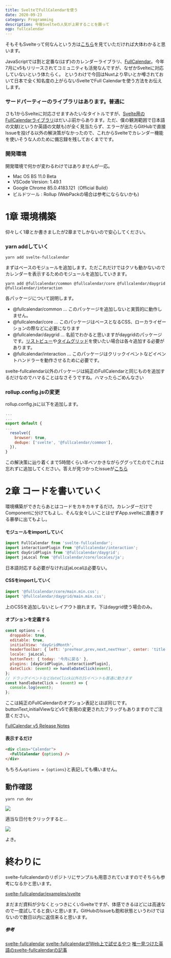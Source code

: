 ```yaml
---
title: SvelteでFullCalendarを使う
date: 2020-09-23
category: Programming
description: 今後Svelteの人気が上昇することを願って
ogp: fullcalendar
---
```


そもそもSvelteって何なんという方は[こちら](https://zenn.dev/toshitoma/articles/what-is-svelte)を見ていただければ大体わかると思います。

JavaScriptでは割と定番な(はず)のカレンダーライブラリ、[FullCalendar](https://fullcalendar.io/)。今年7月にv5もリリースされてコミュニティも活発なんですが、なぜかSvelteに対応していないという体たらく。
というわけで今回はNuxtより早いとか噂されておいて日本で全く知名度の上がらないSvelteでFull Calendarを使う方法をお伝えします。

### サードパーティーのライブラリはあります。普通に
さも1からSvelteに対応させますみたいなタイトルですが、[Svelte用のFullCalendarライブラリ](https://github.com/YogliB/svelte-fullcalendar)はだいぶ前からあります。ただ、僕の観測範囲で日本語の文献(というか英語の文献も)が全く見当たらず、エラーが出たらGitHubで直接Issueを投げる以外の解決策がなかったので、これからSvelteでカレンダー機能を使いそうな人のために備忘録を残しておくまでです。

### 開発環境
開発環境で何かが変わるわけではありませんが一応。
- Mac OS BS 11.0 Beta
- VSCode Version: 1.49.1
- Google Chrome 85.0.4183.121（Official Build）
- ビルドツール : Rollup (WebPackの場合は参考にならないかも)

# 1章 環境構築
仰々しく1章とか書きましたが2章までしかないので安心してください。
### yarn addしていく

```
yarn add svelte-fullcalendar
```

まずはベースのモジュールを追加します。ただこれだけではクソも動かないのでカレンダーを表示するためのモジュールを追加していきます。

```
yarn add @fullcalendar/common @fullcalendar/core @fullcalendar/daygrid @fullcalendar/interaction
```

各パッケージについて説明します。
- @fullcalendar/common ... このパッケージを追加しないと実質的に動作しません。
- @fullcalendar/core ... このパッケージはベースとなるCSS、ローカライゼーションの際などに必要になります
- @fullcalendar/daygrid ... 名前でわかると思いますがdaygridのパッケージです。[リストビュー](https://fullcalendar.io/docs/list-view)や[タイムグリッド](https://fullcalendar.io/docs/timegrid-view)を使いたい場合は各々追加する必要があります。
- @fullcalendar/interaction ... このパッケージはクリックイベントなどイベントハンドラーを動作させるために必要です。

svelte-fullcalendar以外のパッケージは純正のFullCalendarと同じものを追加するだけなのでハマることはなさそうですね。ハマったらごめんなさい

### rollup.config.jsの変更
rollup.config.jsに以下を追加します。

```js
...
...
export default {
...
  resolve({
    browser: true,
    dedupe: ['svelte', '@fullcalendar/common'],
  }),
}
```

この解決策に辿り着くまで5時間くらい半ベソかきながらググってたのでこれは忘れずに追加してください。答えが見つかったissueが[こちら](https://github.com/fullcalendar/fullcalendar/issues/5592#issuecomment-687671621)

# 2章 コードを書いていく
環境構築ができたらあとはコードをカキカキするだけ。カレンダーだけでComponentに分けてもよし、そんな女々しいことはせずApp.svelteに直書きする暴挙に出てもよし。

#### モジュールをimportしていく
```js
import FullCalendar from 'svelte-fullcalendar';
import interactionPlugin from '@fullcalendar/interaction';
import dayGridPlugin from '@fullcalendar/daygrid';
import jaLocal from '@fullcalendar/core/locales/ja';
```
日本語対応する必要がなければjaLocalは必要ない。

#### CSSをimportしていく
```js
import '@fullcalendar/core/main.min.css';
import '@fullcalendar/daygrid/main.min.css';
```
上のCSSを追加しないとレイアウト崩れます。下はdaygrid使う場合のみ。

#### オプションを定義する
```js
const options = {
  droppable: true,
  editable: true,
  initialView: 'dayGridMonth',
  headerToolbar: { left: 'prevYear,prev,next,nextYear', center: 'title', right: 'today' },
  locale: jaLocal,
  buttonText: { today: '今月に戻る' },
  plugins: [dayGridPlugin, interactionPlugin],
  dateClick: (event) => handleDateClick(event),
};
// ドラッグイベントなどdateClick以外のJSイベントも普通に動きます
const handleDateClick = (event) => {
  console.log(event);
};
```

ここは純正のFullCalendarのオプション表記とほぼ同じです。buttonText,initialViewなどv5で表現の変更されたフラッグもありますのでご注意ください。

[FullCalendar v5 Release Notes](https://fullcalendar.io/docs/upgrading-from-v4)

#### 表示するだけ
```html
<div class="Calendar">
  <FullCalendar {options} />
</div>
```
もちろん```options = {options}```と表記しても構いません。

## 動作確認
```
yarn run dev
```
![](https://storage.googleapis.com/zenn-user-upload/5s7cvv3bg4rgtc03jzwdte5y9crm)

適当な日付をクリックすると...

![](https://storage.googleapis.com/zenn-user-upload/u35t0wcn58zw0opsvnb5xaw6xit3)

よき。

# 終わりに
svelte-fullcalendarのリポジトリにサンプルも用意されていますのでそちらも参考になるかと思います。

[svelte-fullcalendar/examples/svelte](https://www.dropbox.com/s/xtzcyry80hhmbcc/%E3%82%B9%E3%82%AF%E3%83%AA%E3%83%BC%E3%83%B3%E3%82%B7%E3%83%A7%E3%83%83%E3%83%88%202020-09-24%200.04.30.png?dl=0)

まだまだ資料が少なくとっつきにくいSvelteですが、体感できるほどには高速なので一度試してると良いと思います。GitHubのIssueも飽和状態というわけではないので数日以内に返信来ると思います。

##### 参考
[svelte-fullcalendar](https://github.com/YogliB/svelte-fullcalendar)
[svelte-fullcalendarがWeb上で試せるやつ](https://svelte.dev/repl/afa33232d6914c5f9fd25e332e167a7c?version=3.12.1)
[唯一見つけた英語のsvelte-fullcalendarの記事](https://www.creative-tim.com/learning-lab/svelte/fullcalendar/argon-dashboard)